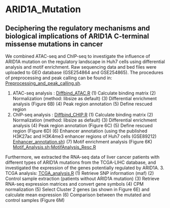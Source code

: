 # ARID1A_Mutation
## Deciphering the regulatory mechanisms and biological implications of ARID1A C-terminal missense mutations in cancer

We combined ATAC-seq and ChIP-seq to investigate the influence of ARID1A mutation on the regulatory landscape in Huh7 cells using differential analysis and motif enrichment. Raw sequencing data and bed files were uploaded to GEO database (GSE254864 and GSE254865). The procedures of preprocessing and peak calling can be found in: [Preprocessing_and_peak_calling.sh](./Preprocessing_and_peak_calling.sh). 
1. ATAC-seq analysis : [Diffbind_ATAC.R](./Diffbind_ATAC.R)
(1) Calculate binding matrix
(2) Normalization (method: libsize as default)
(3) Differential enrichment analysis (Figure 6B)
(4) Peak region annotation
(5) Define rescued region
3. ChIP-seq analysis : [Diffbind_CHIP.R](./Diffbind_CHIP.R)
   (1) Calculate binding matrix
   (2) Normalization (method: libsize as default)
   (3) Differential enrichment analysis
   (4) Peak region annotation (Figure 6C)
   (5) Define rescued region (Figure 6D)
   (6) Enhancer annotation (using the published H3K27ac and H3K4me3 enhancer regions of Huh7 cells (GSE89212) [Enhancer_annotation.sh](Enhancer_annotation.sh))
   (7) Motif enrichment analysis (Figure 6K) [Motif_Analysis.sh](Motif_Analysis.sh);[MotifAnalysis_Resc.R](MotifAnalysis_Resc.R)

Furthermore, we extracted the RNA-seq data of liver cancer patients with different types of ARID1A mutations from the TCGA-LIHC database, and investigated the expression of the genes potentially regulated by ARID1A.
3. TCGA analysis: [TCGA_analysis.R](TCGA_analysis.R)
   (1) Retrieve SNP information (maf)
   (2) Control sample extraction (patients without ARID1A mutation)
   (3) Retrieve RNA-seq expression matrices and convert gene symbols
   (4) CPM normalization
   (5) Select Cluster 2 genes (as shown in Figure 6E) and calculate mean expression
   (6) Comparison between the mutated and control samples (Figure 6M)
